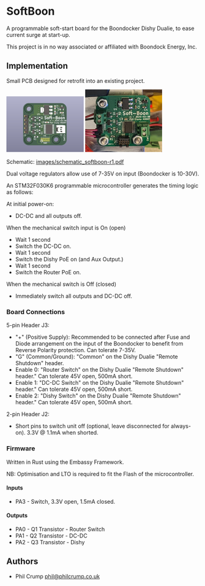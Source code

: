 # SoftBoon

A programmable soft-start board for the Boondocker Dishy Dualie, to ease current surge at start-up.

This project is in no way associated or affiliated with Boondock Energy, Inc.

## Implementation

Small PCB designed for retrofit into an existing project.

<p float="center">
  <img src="/img/board_softboon-r1.png" width="40%" />
  <img src="/img/assembled_softboon-r1.png" width="40%" />
</p>

Schematic: [images/schematic_softboon-r1.pdf](images/schematic_softboon-r1.pdf)

Dual voltage regulators allow use of 7-35V on input (Boondocker is 10-30V).

An STM32F030K6 programmable microcontroller generates the timing logic as follows:

At initial power-on:
* DC-DC and all outputs off.

When the mechanical switch input is On (open)
* Wait 1 second
* Switch the DC-DC on.
* Wait 1 second
* Switch the Dishy PoE on (and Aux Output.)
* Wait 1 second
* Switch the Router PoE on.

When the mechanical switch is Off (closed)
* Immediately switch all outputs and DC-DC off.

### Board Connections

5-pin Header J3:
* "+" (Positive Supply): Recommended to be connected after Fuse and Diode arrangement on the input of the Boondocker to benefit from Reverse Polarity protection. Can tolerate 7-35V.
* "G" (Common/Ground): "Common" on the Dishy Dualie "Remote Shutdown" header.
* Enable 0: "Router Switch" on the Dishy Dualie "Remote Shutdown" header." Can tolerate 45V open, 500mA short.
* Enable 1: "DC-DC Switch" on the Dishy Dualie "Remote Shutdown" header." Can tolerate 45V open, 500mA short.
* Enable 2: "Dishy Switch" on the Dishy Dualie "Remote Shutdown" header." Can tolerate 45V open, 500mA short.

2-pin Header J2:
* Short pins to switch unit off (optional, leave disconnected for always-on). 3.3V @ 1.1mA when shorted.

### Firmware

Written in Rust using the Embassy Framework.

NB: Optimisation and LTO is required to fit the Flash of the microcontroller.

#### Inputs

* PA3 - Switch, 3.3V open, 1.5mA closed.

#### Outputs

* PA0 - Q1 Transistor - Router Switch
* PA1 - Q2 Transistor - DC-DC
* PA2 - Q3 Transistor - Dishy

## Authors

* Phil Crump <phil@philcrump.co.uk>
